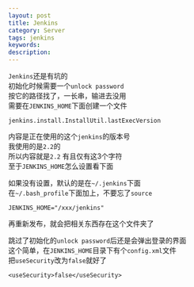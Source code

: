 ```yaml
---
layout: post
title: Jenkins
category: Server
tags: jenkins
keywords:
description:
---
```


`Jenkins`还是有坑的  
初始化时候需要一个`unlock password`  
按它的路径找了，一长串，输进去没用  
需要在`JENKINS_HOME`下面创建一个文件  
  
```
jenkins.install.InstallUtil.lastExecVersion  
```
  
内容是正在使用的这个`jenkins`的版本号  
我使用的是`2.2`的  
所以内容就是`2.2` 有且仅有这3个字符  
至于`JENKINS_HOME`怎么设置看下面  
  
如果没有设置，默认的是在`~/.jenkins`下面  
在`~/.bash_profile`下面加上，不要忘了`source`  
  
```
JENKINS_HOME="/xxx/jenkins"  
````
再重新发布，就会把相关东西存在这个文件夹了  
  
跳过了初始化的`unlock password`后还是会弹出登录的界面  
这个简单，在`JENKINS_HOME`目录下有个`config.xml`文件  
把`useSecurity`改为`false`就好了  
  
```
<useSecurity>false</useSecurity>
```

